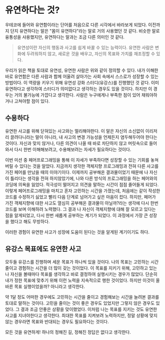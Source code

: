 # 유연하다는 것?

우테코에 들어와 유연함이라는 단어를 처음으로 다른 시각에서 바라보게 되었다. 이전까지 단지 유연하다는 말은 "몸이 유연하다"라는 말로 거의 사용했던 것 같다. 비슷한 말로 융통성을 사용했지만, 유연하다는 말과는 조금 다른 의미인 것 같다.

>유연성이란 자신의 행동과 사고를 쉽게 바꿀 수 있는 능력이다.
>유연한 사람은 변화에 두려워하지 않고, 새로운 것을 배우고, 자신의 목표와 가치를 재조정할 수 있다.
>
우리가 읽은 책을 토대로 유연성, 유연한 사람은 위와 같이 정의할 수 있다. 내가 이해한 바로 유연함은 다른 사람과 함께 어울려 살아가는 사회 속에서 스스로가 성장할 수 있는 방법이다. 이 역량을 키우기 위해 유연성 강화 스터디(유강스)를 진행했던 것 같다. 이미 유연하다고 생각하여 스터디가 의미없다고 생각하는 경우도 있을 것이다. 하지만 이 경우는 거의 불가능에 가깝다고 생각한다. 사람은 누구에게나 부족한 점이 있어 채워야하거나 고쳐야할 점이 있다.

## 수용하다
유연한 사고를 위해 닫혀있는 사고와는 멀리해야한다. 이 말은 자신의 소신없이 이리저리 끌려다니라는 말이 아니라, 내 사고의 변경 가능성을 언제든지 염두해두어야 한다는 것이다. 자신과 맞지 않거나, 다른 의견이 나올 때 바로 차단하지 않고 머릿속으로 들어와서 다시 한번 이해해보려고, 수용해보려는 자세가 필요하다는 것이다.

이번 미션 중 페어프로그래밍을 통해 이 자세가 부족하다면 성장할 수 있는 기회를 놓쳐버릴 수 있다는 것을 알았다. 지금까지 생각한 객체지향 프로그래밍과 전혀 다른 사고를 가진 페어를 만났을 때의 이야기이다. 이제까지 공부해온 결과물이었기 때문에 나 자신이 틀리다는 생각을 전혀 하지않았기에, 나와 다른 방식의 프로그래밍을 하는 페어와의 코딩에 의욕을 잃었다. 적극성이 떨어지고 의견을 말하는 시간이 점점 줄어들게 되었다. 이렇게 페어프로그래밍을 마치고 혼자 고민하는 시간을 가졌는데, 처음에는 같이 작성한 코드를 수정하기 싫었고 빨리 다음 단계로 넘어가고 싶은 마음이 컸다. 하지만, 페어가 가진 객체지향에 대한 사고도 열심히 공부해온 결과물이 아닐까?라는 생각에 다시 한번 코드를 보며 이해하려 노력했다. 그 결과 나 자신이 객체지향에 대해 잘 모르고 있다는 점을 알게되었고, 다시 한번 새롭게 공부하는 계기가 되었다. 이 과정에서 가장 큰 성장을 했다고 해도 무방하다.

이러한 경험이 유연한 사고가 성장에 도움이 된다는 것을 알게된 계기이기도 하다.

## 유강스 목표에도 유연한 사고
모두들 유강스를 진행하며 세운 목표가 하나씩 있을 것이다. 나의 목표는 고민하는 시간 줄이고 경험하는 시간을 더 많이 갖는 것이었다. 이 목표를 지키기 위해, 고민하고 있는 나 자신을 볼때마다 목표를 생각하고 바로 결정하여 실행시키는 경우가 많았다. 단순히 내가 정한 목표에 맞추기 위해 이런 노력을 지속적으로 행한 것이었다. 하지만 이것이 올바른 목표 실행이었을까? 아니라고 생각한다.

약 1달 정도 어떠한 경우에도 고민하는 시간을 줄이고 경험해보는 시간을 늘려본 결과를 토대로 말하는 것이다. 고민을 줄이는 것이 좋은 경우도 있었지만 그렇지 않은 경우도 있었다. 그 결과 조금 안좋은 상황을 맞이했었다. 이처럼 나는 목표를 지키는 것도 유연한 사고를 지녀야한다고 생각한다. 최대한 목표를 지켜보려 노력하지만, 정말 상황에 맞지 않는 경우라면 목표와 반대되는 경우도 필요하다는 것이다.

모든 것을 유연하게! 하나의 정해진 길, 정해진 정답은 없다고 생각한다.

